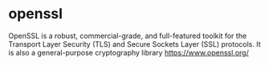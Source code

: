 # openssl
OpenSSL is a robust, commercial-grade, and full-featured toolkit for the Transport Layer Security (TLS) and Secure Sockets Layer (SSL) protocols. It is also a general-purpose cryptography library https://www.openssl.org/

